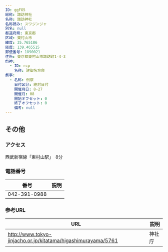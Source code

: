 ```yaml
---
ID: ggFO5
総称: 諏訪神社
名称: 諏訪神社
名称読み: スワジンジャ
別名: null
都道府県: 東京都
区域: 東村山市
緯度: 35.765186
経度: 139.465515
郵便番号: 1890021
住所: 東京都東村山市諏訪町1-4-3
祭神:
  - ID: rcp
    名称: 建御名方命
祭事:
  - 名称: 例祭
    日付区分: 絶対日付
    開催月日: 8-27
    開催月: 08
    開始オフセット: 0
    終了オフセット: 0
    備考: null
---
```


## その他

### アクセス

西武新宿線「東村山駅」　8分

### 電話番号

| 番号         | 説明 |
| ------------ | ---- |
| 042-391-0988 |      |

### 参考URL

| URL                                                           | 説明   |
| ------------------------------------------------------------- | ------ |
| http://www.tokyo-jinjacho.or.jp/kitatama/higashimurayama/5761 | 神社庁 |
